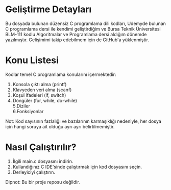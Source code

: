 ﻿
# Geliştirme Detayları
Bu dosyada bulunan düzensiz C programlama dili kodları, Udemyde bulunan C programlama dersi ile kendimi geliştirdiğim ve Bursa Teknik Üniversitesi BLM-111 kodlu Algoritmalar ve Programlama dersi aldığım dönemde yazılmıştır. Gelişimimi takip edebilmem için de GitHub'a yüklenmiştir.

# Konu Listesi
Kodlar temel C programlama konularını içermektedir:

1. Konsola çıktı alma (printf)
2. Klavyeden veri alma (scanf)
3. Koşul ifadeleri (if, switch)
4. Döngüler (for, while, do-while)<br/>
5.Diziler<br/> 
6.Fonksiyonlar 

Not: Kod sayısının fazlalığı ve bazılarının karmaşıklığı nedeniyle, her dosya için hangi soruya ait olduğu ayrı ayrı belirtilmemiştir.

# Nasıl Çalıştırılır?
1. İlgili main.c dosyasını indirin.
2. Kullandığınız C IDE'sinde çalıştırmak için kod dosyasını seçin.
3. Derleyiciyi çalıştırın.

Dipnot: Bu bir proje reposu değildir.













